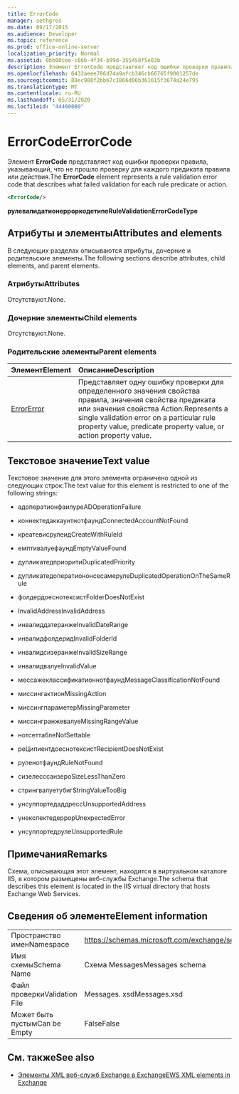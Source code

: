 ```yaml
---
title: ErrorCode
manager: sethgros
ms.date: 09/17/2015
ms.audience: Developer
ms.topic: reference
ms.prod: office-online-server
localization_priority: Normal
ms.assetid: 0bb00cee-c66b-4f34-b99d-355458f5e83b
description: Элемент ErrorCode представляет код ошибки проверки правила, указывающий, что не прошло проверку для каждого предиката правила или действия.
ms.openlocfilehash: 6432aeee786d74a9afcb346cb66765f9001257de
ms.sourcegitcommit: 88ec988f2bb67c1866d06b361615f3674a24e795
ms.translationtype: MT
ms.contentlocale: ru-RU
ms.lasthandoff: 05/31/2020
ms.locfileid: "44460080"
---
```

# <a name="errorcode"></a><span data-ttu-id="df322-103">ErrorCode</span><span class="sxs-lookup"><span data-stu-id="df322-103">ErrorCode</span></span>

<span data-ttu-id="df322-104">Элемент **ErrorCode** представляет код ошибки проверки правила, указывающий, что не прошло проверку для каждого предиката правила или действия.</span><span class="sxs-lookup"><span data-stu-id="df322-104">The **ErrorCode** element represents a rule validation error code that describes what failed validation for each rule predicate or action.</span></span> 
  
```XML
<ErrorCode/>
```

 <span data-ttu-id="df322-105">**рулевалидатионерроркодетипе**</span><span class="sxs-lookup"><span data-stu-id="df322-105">**RuleValidationErrorCodeType**</span></span>
## <a name="attributes-and-elements"></a><span data-ttu-id="df322-106">Атрибуты и элементы</span><span class="sxs-lookup"><span data-stu-id="df322-106">Attributes and elements</span></span>

<span data-ttu-id="df322-107">В следующих разделах описываются атрибуты, дочерние и родительские элементы.</span><span class="sxs-lookup"><span data-stu-id="df322-107">The following sections describe attributes, child elements, and parent elements.</span></span>
  
### <a name="attributes"></a><span data-ttu-id="df322-108">Атрибуты</span><span class="sxs-lookup"><span data-stu-id="df322-108">Attributes</span></span>

<span data-ttu-id="df322-109">Отсутствуют.</span><span class="sxs-lookup"><span data-stu-id="df322-109">None.</span></span>
  
### <a name="child-elements"></a><span data-ttu-id="df322-110">Дочерние элементы</span><span class="sxs-lookup"><span data-stu-id="df322-110">Child elements</span></span>

<span data-ttu-id="df322-111">Отсутствуют.</span><span class="sxs-lookup"><span data-stu-id="df322-111">None.</span></span>
  
### <a name="parent-elements"></a><span data-ttu-id="df322-112">Родительские элементы</span><span class="sxs-lookup"><span data-stu-id="df322-112">Parent elements</span></span>

|<span data-ttu-id="df322-113">**Элемент**</span><span class="sxs-lookup"><span data-stu-id="df322-113">**Element**</span></span>|<span data-ttu-id="df322-114">**Описание**</span><span class="sxs-lookup"><span data-stu-id="df322-114">**Description**</span></span>|
|:-----|:-----|
|[<span data-ttu-id="df322-115">Error</span><span class="sxs-lookup"><span data-stu-id="df322-115">Error</span></span>](error.md) <br/> |<span data-ttu-id="df322-116">Представляет одну ошибку проверки для определенного значения свойства правила, значения свойства предиката или значения свойства Action.</span><span class="sxs-lookup"><span data-stu-id="df322-116">Represents a single validation error on a particular rule property value, predicate property value, or action property value.</span></span>  <br/> |
   
## <a name="text-value"></a><span data-ttu-id="df322-117">Текстовое значение</span><span class="sxs-lookup"><span data-stu-id="df322-117">Text value</span></span>

<span data-ttu-id="df322-118">Текстовое значение для этого элемента ограничено одной из следующих строк:</span><span class="sxs-lookup"><span data-stu-id="df322-118">The text value for this element is restricted to one of the following strings:</span></span>
  
- <span data-ttu-id="df322-119">адоператионфаилуре</span><span class="sxs-lookup"><span data-stu-id="df322-119">ADOperationFailure</span></span>
    
- <span data-ttu-id="df322-120">коннектедаккаунтнотфаунд</span><span class="sxs-lookup"><span data-stu-id="df322-120">ConnectedAccountNotFound</span></span>
    
- <span data-ttu-id="df322-121">креатевисрулеид</span><span class="sxs-lookup"><span data-stu-id="df322-121">CreateWithRuleId</span></span>
    
- <span data-ttu-id="df322-122">емптивалуефаунд</span><span class="sxs-lookup"><span data-stu-id="df322-122">EmptyValueFound</span></span>
    
- <span data-ttu-id="df322-123">дупликатедприорити</span><span class="sxs-lookup"><span data-stu-id="df322-123">DuplicatedPriority</span></span>
    
- <span data-ttu-id="df322-124">дупликатедоператиононсесамеруле</span><span class="sxs-lookup"><span data-stu-id="df322-124">DuplicatedOperationOnTheSameRule</span></span>
    
- <span data-ttu-id="df322-125">фолдердоеснотексист</span><span class="sxs-lookup"><span data-stu-id="df322-125">FolderDoesNotExist</span></span>
    
- <span data-ttu-id="df322-126">InvalidAddress</span><span class="sxs-lookup"><span data-stu-id="df322-126">InvalidAddress</span></span>
    
- <span data-ttu-id="df322-127">инвалиддатеранже</span><span class="sxs-lookup"><span data-stu-id="df322-127">InvalidDateRange</span></span>
    
- <span data-ttu-id="df322-128">инвалидфолдерид</span><span class="sxs-lookup"><span data-stu-id="df322-128">InvalidFolderId</span></span>
    
- <span data-ttu-id="df322-129">инвалидсизеранже</span><span class="sxs-lookup"><span data-stu-id="df322-129">InvalidSizeRange</span></span>
    
- <span data-ttu-id="df322-130">инвалидвалуе</span><span class="sxs-lookup"><span data-stu-id="df322-130">InvalidValue</span></span>
    
- <span data-ttu-id="df322-131">мессажеклассификатионнотфаунд</span><span class="sxs-lookup"><span data-stu-id="df322-131">MessageClassificationNotFound</span></span>
    
- <span data-ttu-id="df322-132">миссингактион</span><span class="sxs-lookup"><span data-stu-id="df322-132">MissingAction</span></span>
    
- <span data-ttu-id="df322-133">миссингпараметер</span><span class="sxs-lookup"><span data-stu-id="df322-133">MissingParameter</span></span>
    
- <span data-ttu-id="df322-134">миссингранжевалуе</span><span class="sxs-lookup"><span data-stu-id="df322-134">MissingRangeValue</span></span>
    
- <span data-ttu-id="df322-135">нотсеттабле</span><span class="sxs-lookup"><span data-stu-id="df322-135">NotSettable</span></span>
    
- <span data-ttu-id="df322-136">реЦипиентдоеснотексист</span><span class="sxs-lookup"><span data-stu-id="df322-136">RecipientDoesNotExist</span></span>
    
- <span data-ttu-id="df322-137">руленотфаунд</span><span class="sxs-lookup"><span data-stu-id="df322-137">RuleNotFound</span></span>
    
- <span data-ttu-id="df322-138">сизелесссанзеро</span><span class="sxs-lookup"><span data-stu-id="df322-138">SizeLessThanZero</span></span>
    
- <span data-ttu-id="df322-139">стрингвалуетубиг</span><span class="sxs-lookup"><span data-stu-id="df322-139">StringValueTooBig</span></span>
    
- <span data-ttu-id="df322-140">унсуппортедаддресс</span><span class="sxs-lookup"><span data-stu-id="df322-140">UnsupportedAddress</span></span>
    
- <span data-ttu-id="df322-141">унекспектедеррор</span><span class="sxs-lookup"><span data-stu-id="df322-141">UnexpectedError</span></span>
    
- <span data-ttu-id="df322-142">унсуппортедруле</span><span class="sxs-lookup"><span data-stu-id="df322-142">UnsupportedRule</span></span>
    
## <a name="remarks"></a><span data-ttu-id="df322-143">Примечания</span><span class="sxs-lookup"><span data-stu-id="df322-143">Remarks</span></span>

<span data-ttu-id="df322-144">Схема, описывающая этот элемент, находится в виртуальном каталоге IIS, в котором размещены веб-службы Exchange.</span><span class="sxs-lookup"><span data-stu-id="df322-144">The schema that describes this element is located in the IIS virtual directory that hosts Exchange Web Services.</span></span>
  
## <a name="element-information"></a><span data-ttu-id="df322-145">Сведения об элементе</span><span class="sxs-lookup"><span data-stu-id="df322-145">Element information</span></span>

|||
|:-----|:-----|
|<span data-ttu-id="df322-146">Пространство имен</span><span class="sxs-lookup"><span data-stu-id="df322-146">Namespace</span></span>  <br/> |https://schemas.microsoft.com/exchange/services/2006/messages  <br/> |
|<span data-ttu-id="df322-147">Имя схемы</span><span class="sxs-lookup"><span data-stu-id="df322-147">Schema Name</span></span>  <br/> |<span data-ttu-id="df322-148">Схема Messages</span><span class="sxs-lookup"><span data-stu-id="df322-148">Messages schema</span></span>  <br/> |
|<span data-ttu-id="df322-149">Файл проверки</span><span class="sxs-lookup"><span data-stu-id="df322-149">Validation File</span></span>  <br/> |<span data-ttu-id="df322-150">Messages. xsd</span><span class="sxs-lookup"><span data-stu-id="df322-150">Messages.xsd</span></span>  <br/> |
|<span data-ttu-id="df322-151">Может быть пустым</span><span class="sxs-lookup"><span data-stu-id="df322-151">Can be Empty</span></span>  <br/> |<span data-ttu-id="df322-152">False</span><span class="sxs-lookup"><span data-stu-id="df322-152">False</span></span>  <br/> |
   
## <a name="see-also"></a><span data-ttu-id="df322-153">См. также</span><span class="sxs-lookup"><span data-stu-id="df322-153">See also</span></span>



- [<span data-ttu-id="df322-154">Элементы XML веб-служб Exchange в Exchange</span><span class="sxs-lookup"><span data-stu-id="df322-154">EWS XML elements in Exchange</span></span>](ews-xml-elements-in-exchange.md)


